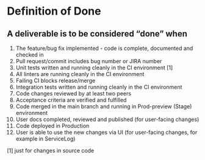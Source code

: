 # Definition of Done

## A deliverable is to be considered “done” when

1. The feature/bug fix implemented - code is complete, documented and checked in
1. Pull request/commit includes bug number or JIRA number
1. Unit tests written and running cleanly in the CI environment [1]
1. All linters are running cleanly in the CI environment
1. Failing CI blocks release/merge
1. Integration tests written and running cleanly in the CI environment
1. Code changes reviewed by at least two peers
1. Acceptance criteria are verified and fulfilled
1. Code merged in the main branch and running in Prod-preview (Stage) environment
1. User docs completed, reviewed and published (for user-facing changes)
1. Code deployed in Production
1. User is able to use the new changes via UI (for user-facing changes, for example in ServiceLog)

[1] just for changes in source code
